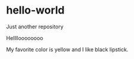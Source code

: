 # hello-world
Just another repository

Helllloooooooo

My favorite color is yellow and I like black lipstick. 
